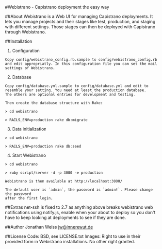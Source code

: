 #Webistrano - Capistrano deployment the easy way



##About
  Webistrano is a Web UI for managing Capistrano deployments.
  It lets you manage projects and their stages like test, production, 
  and staging with different settings. Those stages can then
  be deployed with Capistrano through Webistrano.


##Installation

  1. Configuration
  
    Copy config/webistrano_config.rb.sample to config/webistrano_config.rb
    and edit appropriatly. In this configuration file you can set the mail
    settings of Webistrano.
  
  2. Database
  
    Copy config/database.yml.sample to config/database.yml and edit to
    resemble your setting. You need at least the production database.
    The others are optional entries for development and testing.
  
    Then create the database structure with Rake:
  
    > cd webistrano

    > RAILS_ENV=production rake db:migrate
  
  3. Data initialization

    > cd webistrano

    > RAILS_ENV=production rake db:seed

  4. Start Webistrano  
  
    > cd webistrano

    > ruby script/server -d -p 3000 -e production
  
    Webistrano is then available at http://localhost:3000/
  
    The default user is `admin`, the password is `admin!`. Please change the password
    after the first login.
    
##Extras
  net-ssh is fixed to 2.7 as anything above breaks webistrano
  web notifications using notify.js, enable when your about to deploy so you don't have to keep looking at deployments to see if they are done.

##Author
  Jonathan Weiss <jw@innerewut.de>
  
##License
  Code: BSD, see LICENSE.txt
  Images: Right to use in their provided form in Webistrano installations. No other right granted.
